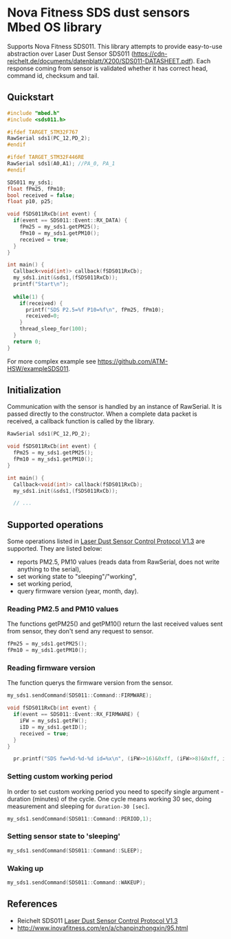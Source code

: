 # Nova Fitness SDS dust sensors Mbed OS library
Supports Nova Fitness SDS011.
This library attempts to provide easy-to-use abstraction over Laser Dust Sensor SDS011 (https://cdn-reichelt.de/documents/datenblatt/X200/SDS011-DATASHEET.pdf).
Each response coming from sensor is validated whether it has correct head, command id, checksum and tail.

## Quickstart
```C++
#include "mbed.h"
#include <sds011.h>

#ifdef TARGET_STM32F767
RawSerial sds1(PC_12,PD_2);
#endif

#ifdef TARGET_STM32F446RE
RawSerial sds1(A0,A1); //PA_0, PA_1
#endif

SDS011 my_sds1;
float fPm25, fPm10;
bool received = false;
float p10, p25;

void fSDS011RxCb(int event) {
  if(event == SDS011::Event::RX_DATA) {
    fPm25 = my_sds1.getPM25();
    fPm10 = my_sds1.getPM10();
    received = true;
  }
}

int main() {
  Callback<void(int)> callback(fSDS011RxCb);
  my_sds1.init(&sds1,(fSDS011RxCb));
  printf("Start\n");
    
  while(1) {
    if(received) {
      printf("SDS P2.5=%f P10=%f\n", fPm25, fPm10);
      received=0;
    }
    thread_sleep_for(100);
  }
  return 0;
}
```
For more complex example see https://github.com/ATM-HSW/exampleSDS011.

## Initialization
Communication with the sensor is handled by an instance of RawSerial. It is passed directly to the constructor. When a complete data packet is received, a callback function is called by the library.
```C++
RawSerial sds1(PC_12,PD_2);

void fSDS011RxCb(int event) {
  fPm25 = my_sds1.getPM25();
  fPm10 = my_sds1.getPM10();
}

int main() {
  Callback<void(int)> callback(fSDS011RxCb);
  my_sds1.init(&sds1,(fSDS011RxCb));

  // ...
```

## Supported operations
Some operations listed in [Laser Dust Sensor Control Protocol V1.3](https://cdn.sparkfun.com/assets/parts/1/2/2/7/5/Laser_Dust_Sensor_Control_Protocol_V1.3.pdf) are supported. They are listed below:
* reports PM2.5, PM10 values (reads data from RawSerial, does not write anything to the serial),
* set working state to "sleeping"/"working",
* set working period,
* query firmware version (year, month, day).


### Reading PM2.5 and PM10 values
The functions getPM25() and getPM10() return the last received values sent from sensor, they don't send any request to sensor.
```C++
fPm25 = my_sds1.getPM25();
fPm10 = my_sds1.getPM10();
```

### Reading firmware version
The function querys the firmware version from the sensor.
```C++
my_sds1.sendCommand(SDS011::Command::FIRMWARE);
```

```C++
void fSDS011RxCb(int event) {
  if(event == SDS011::Event::RX_FIRMWARE) {
    iFW = my_sds1.getFW();
    iID = my_sds1.getID();
    received = true;
  }
}
```

```C++
  pr.printf("SDS fw=%d-%d-%d id=%x\n", (iFW>>16)&0xff, (iFW>>8)&0xff, iFW&0xff, iID);
```

### Setting custom working period
In order to set custom working period you need to specify single argument - duration (minutes) of the cycle. One cycle means working 30 sec, doing measurement and sleeping for ```duration-30 [sec]```.
```C++
my_sds1.sendCommand(SDS011::Command::PERIOD,1);
```

### Setting sensor state to 'sleeping'
```C++
my_sds1.sendCommand(SDS011::Command::SLEEP);
```

### Waking up
```C++
my_sds1.sendCommand(SDS011::Command::WAKEUP);
```

## References
* Reichelt SDS011 [Laser Dust Sensor Control Protocol V1.3](https://cdn-reichelt.de/documents/datenblatt/X200/SDS011-DATASHEET.pdf)
* http://www.inovafitness.com/en/a/chanpinzhongxin/95.html

